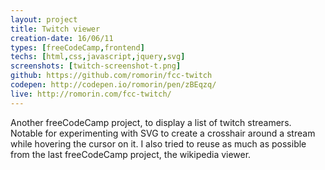 ```yaml
---
layout: project
title: Twitch viewer
creation-date: 16/06/11
types: [freeCodeCamp,frontend]
techs: [html,css,javascript,jquery,svg]
screenshots: [twitch-screenshot-t.png]
github: https://github.com/romorin/fcc-twitch
codepen: http://codepen.io/romorin/pen/zBEqzq/
live: http://romorin.com/fcc-twitch/
---
```


Another freeCodeCamp project, to display a list of twitch streamers. Notable for experimenting with SVG to create a crosshair around a stream while hovering the cursor on it.
I also tried to reuse as much as possible from the last freeCodeCamp project, the wikipedia viewer.

